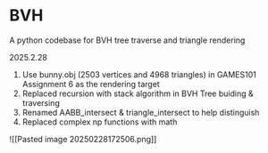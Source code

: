 # BVH
A python codebase for BVH tree traverse and triangle rendering

2025.2.28
1. Use bunny.obj (2503 vertices and 4968 triangles) in GAMES101 Assignment 6 as the rendering target
2. Replaced recursion with stack algorithm in BVH Tree buiding & traversing
3. Renamed AABB_intersect & triangle_intersect to help distinguish 
4. Replaced complex np functions with math

![[Pasted image 20250228172506.png]]
